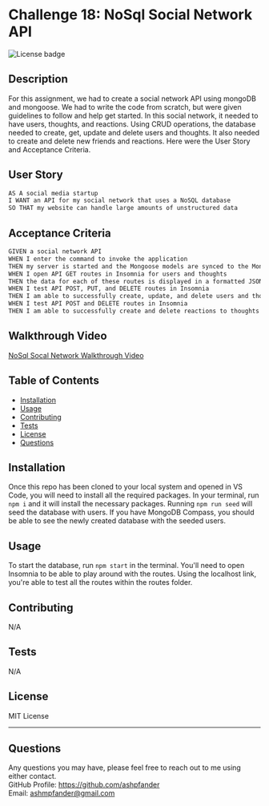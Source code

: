 # Challenge 18: NoSql Social Network API
![License badge](https://img.shields.io/badge/license-MIT_License-blue)

## Description

For this assignment, we had to create a social network API using mongoDB and mongoose. We had to write the code from scratch, but were given guidelines to follow and help get started. In this social network, it needed to have users, thoughts, and reactions. Using CRUD operations, the database needed to create, get, update and delete users and thoughts. It also needed to create and delete new friends and reactions. Here were the User Story and Acceptance Criteria.

## User Story

```md
AS A social media startup
I WANT an API for my social network that uses a NoSQL database
SO THAT my website can handle large amounts of unstructured data
```

## Acceptance Criteria

```md
GIVEN a social network API
WHEN I enter the command to invoke the application
THEN my server is started and the Mongoose models are synced to the MongoDB database
WHEN I open API GET routes in Insomnia for users and thoughts
THEN the data for each of these routes is displayed in a formatted JSON
WHEN I test API POST, PUT, and DELETE routes in Insomnia
THEN I am able to successfully create, update, and delete users and thoughts in my database
WHEN I test API POST and DELETE routes in Insomnia
THEN I am able to successfully create and delete reactions to thoughts and add and remove friends to a user’s friend list
```

## Walkthrough Video
[NoSql Socal Network Walkthrough Video](https://drive.google.com/file/d/1dkToLcM3-xQGgE5w8JJKN5xmuNPc0JJt/view)

## Table of Contents

- [Installation](#installation)
- [Usage](#usage)
- [Contributing](#contributing)
- [Tests](#tests)
- [License](#license)
- [Questions](#questions)

## Installation

Once this repo has been cloned to your local system and opened in VS Code, you will need to install all the required packages. In your terminal, run `npm i` and it will install the necessary packages. Running `npm run seed` will seed the database with users. If you have MongoDB Compass, you should be able to see the newly created database with the seeded users.

## Usage

To start the database, run `npm start` in the terminal. You'll need to open Insomnia to be able to play around with the routes. Using the localhost link, you're able to test all the routes within the routes folder. 

## Contributing

N/A

## Tests

N/A

## License
MIT License

---

## Questions

Any questions you may have, please feel free to reach out to me using either contact.<br>
GitHub Profile: https://github.com/ashpfander<br>
Email: ashmpfander@gmail.com